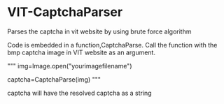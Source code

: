 # VIT-CaptchaParser
Parses the captcha in vit website by using brute force algorithm


Code is embedded in a function,CaptchaParse. Call the function with the bmp captcha image in VIT website as an argument.


"""
img=Image.open("yourimagefilename")




captcha=CaptchaParse(img)
"""




captcha will have the resolved captcha as a string
